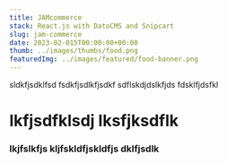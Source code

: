 ```yaml
---
title: JAMcommerce 
stack: React.js with DatoCMS and Snipcart
slug: jam-commerce
date: 2023-02-015T00:00:00+00:00
thumb: ../images/thumbs/food.png
featuredImg: ../images/featured/food-banner.png
---
```


sldkfjsdklfsd
fsdkfjsdlkfjsdkf
sdflskdjdslkfjds
fdsklfjdsfkl
# lkfjsdfklsdj lksfjksdflk 

### lkjfslkfjs kljfskldfjskldfjs dklfjsdlk